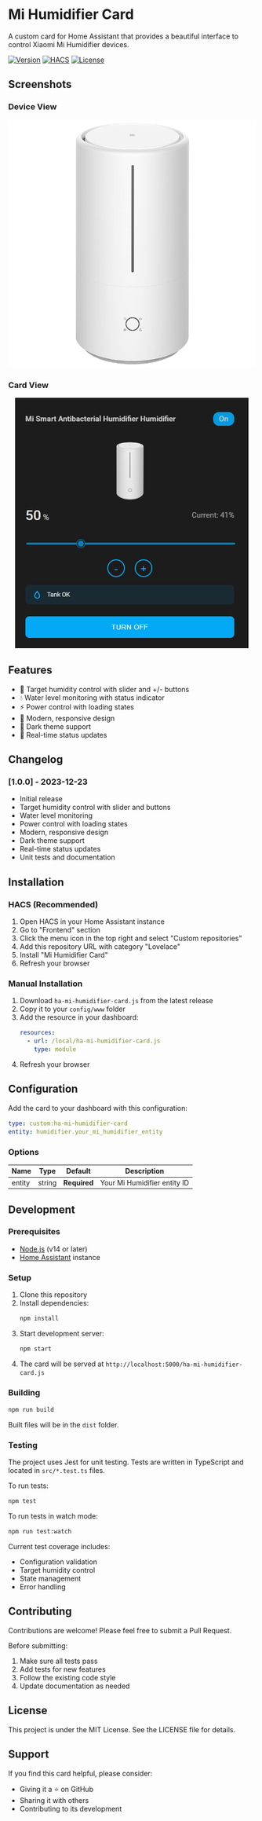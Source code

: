 # Mi Humidifier Card

A custom card for Home Assistant that provides a beautiful interface to control Xiaomi Mi Humidifier devices.

[![Version](https://img.shields.io/badge/version-1.0.0-blue.svg)](https://github.com/yourusername/ha-mi-humidifier-card/releases/tag/v1.0.0)
[![HACS](https://img.shields.io/badge/HACS-Custom-orange.svg)](https://github.com/custom-components/hacs)
[![License](https://img.shields.io/badge/license-MIT-green.svg)](LICENSE)

## Screenshots

### Device View
<p align="center">
  <img src="src/images/humidifier-1.png" alt="Mi Humidifier Device">
</p>

### Card View
<p align="center">
  <img src="src/images/card-screenshot.png" alt="Mi Humidifier Card">
</p>

## Features

- 🎯 Target humidity control with slider and +/- buttons
- 💧 Water level monitoring with status indicator
- ⚡ Power control with loading states
- 🎨 Modern, responsive design
- 🌙 Dark theme support
- 🔄 Real-time status updates

## Changelog

### [1.0.0] - 2023-12-23
- Initial release
- Target humidity control with slider and buttons
- Water level monitoring
- Power control with loading states
- Modern, responsive design
- Dark theme support
- Real-time status updates
- Unit tests and documentation

## Installation

### HACS (Recommended)

1. Open HACS in your Home Assistant instance
2. Go to "Frontend" section
3. Click the menu icon in the top right and select "Custom repositories"
4. Add this repository URL with category "Lovelace"
5. Install "Mi Humidifier Card"
6. Refresh your browser

### Manual Installation

1. Download `ha-mi-humidifier-card.js` from the latest release
2. Copy it to your `config/www` folder
3. Add the resource in your dashboard:
   ```yaml
   resources:
     - url: /local/ha-mi-humidifier-card.js
       type: module
   ```
4. Refresh your browser

## Configuration

Add the card to your dashboard with this configuration:

```yaml
type: custom:ha-mi-humidifier-card
entity: humidifier.your_mi_humidifier_entity
```

### Options

| Name | Type | Default | Description |
|------|------|---------|-------------|
| entity | string | **Required** | Your Mi Humidifier entity ID |

## Development

### Prerequisites

- [Node.js](https://nodejs.org) (v14 or later)
- [Home Assistant](https://www.home-assistant.io/) instance

### Setup

1. Clone this repository
2. Install dependencies:
   ```bash
   npm install
   ```
3. Start development server:
   ```bash
   npm start
   ```
4. The card will be served at `http://localhost:5000/ha-mi-humidifier-card.js`

### Building

```bash
npm run build
```

Built files will be in the `dist` folder.

### Testing

The project uses Jest for unit testing. Tests are written in TypeScript and located in `src/*.test.ts` files.

To run tests:
```bash
npm test
```

To run tests in watch mode:
```bash
npm run test:watch
```

Current test coverage includes:
- Configuration validation
- Target humidity control
- State management
- Error handling

## Contributing

Contributions are welcome! Please feel free to submit a Pull Request.

Before submitting:
1. Make sure all tests pass
2. Add tests for new features
3. Follow the existing code style
4. Update documentation as needed

## License

This project is under the MIT License. See the LICENSE file for details.

## Support

If you find this card helpful, please consider:
- Giving it a ⭐️ on GitHub
- Sharing it with others
- Contributing to its development
